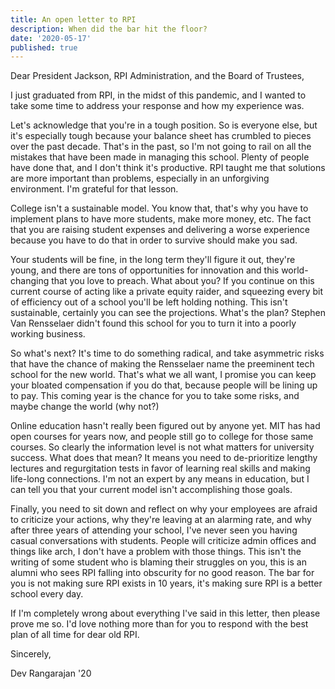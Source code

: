 ```yaml
---
title: An open letter to RPI
description: When did the bar hit the floor?
date: '2020-05-17'
published: true
---
```

Dear President Jackson, RPI Administration, and the Board of Trustees,

I just graduated from RPI, in the midst of this pandemic, and I wanted to take some time to address your response and how my experience was.

Let's acknowledge that you're in a tough position. So is everyone else, but it's especially tough because your balance sheet has crumbled to pieces over the past decade. That's in the past, so I'm not going to rail on all the mistakes that have been made in managing this school. Plenty of people have done that, and I don't think it's productive. RPI taught me that solutions are more important than problems, especially in an unforgiving environment. I'm grateful for that lesson.

College isn't a sustainable model. You know that, that's why you have to implement plans to have more students, make more money, etc.
The fact that you are raising student expenses and delivering a worse experience because you have to do that in order to survive should make you sad. 

Your students will be fine, in the long term they'll figure it out, they're young, and there are tons of opportunities for innovation and this world-changing that you love to preach. What about you? If you continue on this current course of acting like a private equity raider, and squeezing every bit of efficiency out of a school you'll be left holding nothing. This isn't sustainable, certainly you can see the projections. What's the plan? Stephen Van Rensselaer didn't found this school for you to turn it into a poorly working business.

So what's next? It's time to do something radical, and take asymmetric risks that have the chance of making the Rensselaer name the preeminent tech school for the new world. That's what we all want, I promise you can keep your bloated compensation if you do that, because people will be lining up to pay. This coming year is the chance for you to take some risks, and maybe change the world (why not?)

Online education hasn't really been figured out by anyone yet. MIT has had open courses for years now, and people still go to college for those same courses. So clearly the information level is not what matters for university success. What does that mean? It means you need to de-prioritize lengthy lectures and regurgitation tests in favor of learning real skills and making life-long connections. I'm not an expert by any means in education, but I can tell you that your current model isn't accomplishing those goals. 

Finally, you need to sit down and reflect on why your employees are afraid to criticize your actions, why they're leaving at an alarming rate, and why after three years of attending your school, I've never seen you having casual conversations with students. People will criticize admin offices and things like arch, I don't have a problem with those things. This isn't the writing of some student who is blaming their struggles on you, this is an alumni who sees RPI falling into obscurity for no good reason. The bar for you is not making sure RPI exists in 10 years, it's making sure RPI is a better school every day.

If I'm completely wrong about everything I've said in this letter, then please prove me so. I'd love nothing more than for you to respond with the best plan of all time for dear old RPI.

Sincerely,

Dev Rangarajan '20